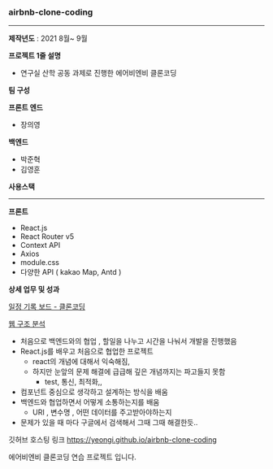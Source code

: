 ### **airbnb-clone-coding**

---

**제작년도**  : 2021 8월~ 9월 

**프로젝트 1줄 설명**

- 연구실 산학 공동 과제로 진행한 에어비엔비 클론코딩

**팀 구성**

**프론트 엔드** 

- 장의영

**백엔드**

- 박준혁
- 김영훈

**사용스택**

---

**프론트**

- React.js
- React Router v5
- Context API
- Axios
- module.css
- 다양한 API ( kakao Map, Antd )

**상세 업무 및 성과**

[일정 기록 보드 - 클론코딩](https://www.notion.so/0b96ac752c544d4daf8917f46bcd2545)

[웹 구조 분석](https://www.notion.so/efd04814cd4f441d98d7a56d6923a31c)

- 처음으로 백엔드와의 협업 , 할일을 나누고 시간을 나눠서 개발을 진행했음
- React.js를 배우고 처음으로  협업한 프로젝트
    - react의 개념에 대해서 익숙해짐,
    - 하지만 눈앞의 문제 해결에 급급해 깊은 개념까지는 파고들지 못함
        - test, 통신, 최적화,,
- 컴포넌트 중심으로 생각하고 설계하는 방식을 배움
- 백엔드와 협업하면서 어떻게 소통하는지를 배움
    - URI , 변수명 , 어떤 데이터를 주고받아야하는지
- 문제가 있을 때 마다 구글에서 검색해서 그때 그때 해결한듯..

깃허브 호스팅 링크
https://yeongi.github.io/airbnb-clone-coding

에어비엔비 클론코딩 연습 프로젝트 입니다.
